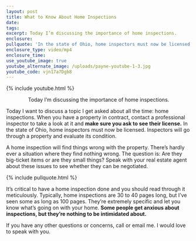 ```yaml
---
layout: post
title: What to Know About Home Inspections
date:
tags:
excerpt: Today I’m discussing the importance of home inspections.
enclosure:
pullquote: 'In the state of Ohio, home inspectors must now be licensed.'
enclosure_type: video/mp4
enclosure_time:
use_youtube_image: true
youtube_alternate_image: /uploads/payne-youtube-1-3.jpg
youtube_code: vjn17a7Dgb8
---
```


{% include youtube.html %}<center>Today I’m discussing the importance of home inspections.</center>

Today I want to discuss a topic I get asked about all the time: home inspections. When you have a property in contract, contact a professional inspector to take a look at it and **make sure you ask to see their license.** In the state of Ohio, home inspectors must now be licensed. Inspectors will go through a property and evaluate its condition.&nbsp;

A home inspection will find things wrong with the property. There’s hardly ever a situation where they find nothing wrong. The question is: Are they big-ticket items or are they small things? Speak with your real estate agent about these issues to see whether they can be negotiated.&nbsp;

{% include pullquote.html %}

It’s critical to have a home inspection done and you should read through it meticulously. Typically, home inspections are 30 to 40 pages long, but I’ve seen some as long as 100 pages. They’re extremely specific and let you know what’s going on with your home. **Some people get anxious about inspections, but they’re nothing to be intimidated about.&nbsp;**

If you have any other questions or concerns, call or email me. I would love to speak with you.